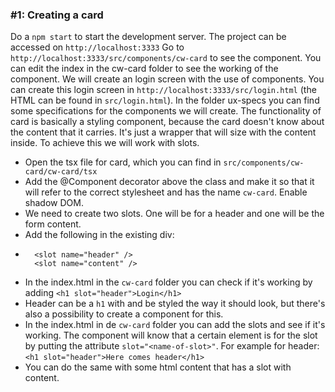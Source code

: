 ### #1: Creating a card

Do a `npm start` to start the development server. The project can be accessed on `http://localhost:3333`
Go to `http://localhost:3333/src/components/cw-card` to see the component. You can edit the index in the cw-card folder to see the working of the component.
We will create an login screen with the use of components. You can create this login screen in `http://localhost:3333/src/login.html` (the HTML can be found in `src/login.html`).
In the folder ux-specs you can find some specifications for the components we will create. 
The functionality of card is basically a styling component, because the card doesn't know about the content that it carries. It's just a wrapper that will size with the content inside.
To achieve this we will work with slots.

- Open the tsx file for card, which you can find in `src/components/cw-card/cw-card/tsx`
- Add the @Component decorator above the class and make it so that it will refer to the correct stylesheet and has the name `cw-card`. Enable shadow DOM.
- We need to create two slots. One will be for a header and one will be the form content. 
- Add the following in the existing div:
-       <slot name="header" />
        <slot name="content" />
- In the index.html in the `cw-card` folder you can check if it's working by adding `<h1 slot="header">Login</h1>`
- Header can be a `h1` with and be styled the way it should look, but there's also a possibility to create a component for this. 
- In the index.html in de `cw-card` folder you can add the slots and see if it's working. The component will know that a certain element is for the slot by putting the attribute `slot="<name-of-slot>"`. For example for header:
  `<h1 slot="header">Here comes header</h1>`
- You can do the same with some html content that has a slot with content.  
  
        